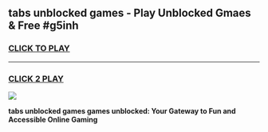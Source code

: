 
## tabs unblocked games - Play Unblocked Gmaes & Free #g5inh
<h3>
<a href="https://news.freeplayer.one?title=tabs_unblocked_games&ref=24F">CLICK TO PLAY</a></h3>
<hr>

<h3>
<a href="https://news.freeplayer.one?title=tabs_unblocked_games&ref=24F">CLICK 2 PLAY</a>
  
</h3>

<a href="https://news.freeplayer.one?title=tabs_unblocked_games&ref=24F/"><img src="https://clearcache.store/games.png"></a>


**tabs unblocked games games unblocked: Your Gateway to Fun and Accessible Online Gaming**
